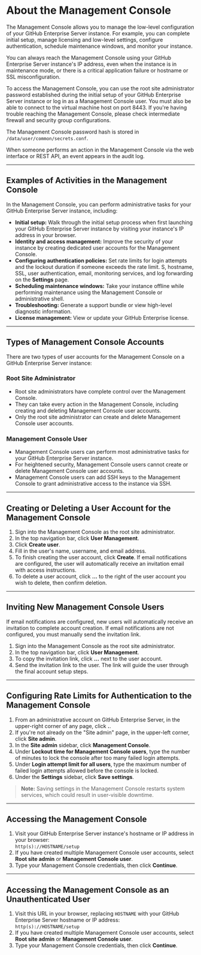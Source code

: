 # About the Management Console

The Management Console allows you to manage the low-level configuration of your GitHub Enterprise Server instance. For example, you can complete initial setup, manage licensing and low-level settings, configure authentication, schedule maintenance windows, and monitor your instance.

You can always reach the Management Console using your GitHub Enterprise Server instance's IP address, even when the instance is in maintenance mode, or there is a critical application failure or hostname or SSL misconfiguration.

To access the Management Console, you can use the root site administrator password established during the initial setup of your GitHub Enterprise Server instance or log in as a Management Console user. You must also be able to connect to the virtual machine host on port 8443. If you're having trouble reaching the Management Console, please check intermediate firewall and security group configurations.

The Management Console password hash is stored in `/data/user/common/secrets.conf`. 

When someone performs an action in the Management Console via the web interface or REST API, an event appears in the audit log. 

---

## Examples of Activities in the Management Console

In the Management Console, you can perform administrative tasks for your GitHub Enterprise Server instance, including:

- **Initial setup:** Walk through the initial setup process when first launching your GitHub Enterprise Server instance by visiting your instance's IP address in your browser.
- **Identity and access management:** Improve the security of your instance by creating dedicated user accounts for the Management Console.
- **Configuring authentication policies:** Set rate limits for login attempts and the lockout duration if someone exceeds the rate limit. S, hostname, SSL, user authentication, email, monitoring services, and log forwarding on the **Settings** page.
- **Scheduling maintenance windows:** Take your instance offline while performing maintenance using the Management Console or administrative shell.
- **Troubleshooting:** Generate a support bundle or view high-level diagnostic information.
- **License management:** View or update your GitHub Enterprise license.

---

## Types of Management Console Accounts

There are two types of user accounts for the Management Console on a GitHub Enterprise Server instance:

### Root Site Administrator

- Root site administrators have complete control over the Management Console.
- They can take every action in the Management Console, including creating and deleting Management Console user accounts.
- Only the root site administrator can create and delete Management Console user accounts.

### Management Console User

- Management Console users can perform most administrative tasks for your GitHub Enterprise Server instance.
- For heightened security, Management Console users cannot create or delete Management Console user accounts.
- Management Console users can add SSH keys to the Management Console to grant administrative access to the instance via SSH.

---

## Creating or Deleting a User Account for the Management Console

1. Sign into the Management Console as the root site administrator.
2. In the top navigation bar, click **User Management**.
3. Click **Create user**.
4. Fill in the user's name, username, and email address.
5. To finish creating the user account, click **Create**. If email notifications are configured, the user will automatically receive an invitation email with access instructions.
6. To delete a user account, click **...** to the right of the user account you wish to delete, then confirm deletion.

---

## Inviting New Management Console Users

If email notifications are configured, new users will automatically receive an invitation to complete account creation. If email notifications are not configured, you must manually send the invitation link.

1. Sign into the Management Console as the root site administrator.
2. In the top navigation bar, click **User Management**.
3. To copy the invitation link, click **...** next to the user account.
4. Send the invitation link to the user. The link will guide the user through the final account setup steps.

---

## Configuring Rate Limits for Authentication to the Management Console

1. From an administrative account on GitHub Enterprise Server, in the upper-right corner of any page, click **.**.
2. If you're not already on the "Site admin" page, in the upper-left corner, click **Site admin**.
3. In the **Site admin** sidebar, click **Management Console**.
4. Under **Lockout time for Management Console users**, type the number of minutes to lock the console after too many failed login attempts.
5. Under **Login attempt limit for all users**, type the maximum number of failed login attempts allowed before the console is locked.
6. Under the **Settings** sidebar, click **Save settings**.

> **Note:** Saving settings in the Management Console restarts system services, which could result in user-visible downtime.

---

## Accessing the Management Console

1. Visit your GitHub Enterprise Server instance's hostname or IP address in your browser:  
   ```http(s)://HOSTNAME/setup```
2. If you have created multiple Management Console user accounts, select **Root site admin** or **Management Console user**.
3. Type your Management Console credentials, then click **Continue**.

---

## Accessing the Management Console as an Unauthenticated User

1. Visit this URL in your browser, replacing `HOSTNAME` with your GitHub Enterprise Server hostname or IP address:  
   ```http(s)://HOSTNAME/setup```
2. If you have created multiple Management Console user accounts, select **Root site admin** or **Management Console user**.
3. Type your Management Console credentials, then click **Continue**.